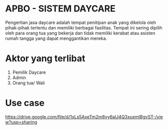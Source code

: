 # APBO - SISTEM DAYCARE
Pengertian jasa daycare adalah tempat penitipan anak yang dikelola oleh pihak-pihak tertentu dan memiliki berbagai fasilitas. Tempat ini sering dipilih oleh para orang tua yang bekerja dan tidak memiliki kerabat atau asisten rumah tangga yang dapat menggantikan mereka. 
# Aktor yang terlibat
1. Pemilik Daycare
2. Admin 
3. Orang tua/ Wali

# Use case 
https://drive.google.com/file/d/1xLs5AxeTm2m8vy6alJ4Q3xuxmIBgvST-/view?usp=sharing
